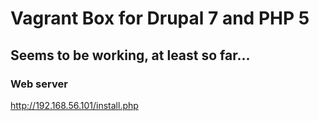 # Vagrant Box for Drupal 7 and PHP 5
## Seems to be working, at least so far...
### Web server
http://192.168.56.101/install.php
